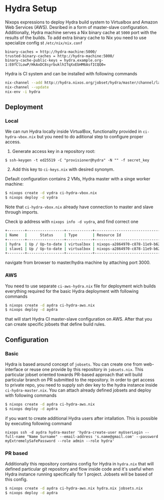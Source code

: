 # Hydra Setup

Nixops expressions to deploy Hydra build system to Virtualbox and Amazon Web Services (AWS). Desribed in a form of master-slave configuration. Additionally, Hydra machine serves a Nix binary cache at `5000` port with the results of
the builds. To add extra binary cache to Nix you need to use specialize config st `/etc/nix/nix.conf`

```
binary-caches = http://hydra-machine:5000/
trusted-binary-caches = http://hydra-machine:5000/
binary-cache-public-keys = hydra.example.org-1:E0fClLowP/HkAxDC8syrbuklhITqXxEbHM6AsfICQQ0=
```

Hydra is CI system and can be installed with following commands

```bash
nix-channel --add http://hydra.nixos.org/jobset/hydra/master/channel/latest
nix-channel --update
nix-env -i hydra
```

## Deployment

### Local

We can run Hydra locally inside VirtualBox, functionality provided in `ci-hydra-vbox.nix` but you need to do aditional step to configure proper access.

1. Generate access key in a repository root:

```
$ ssh-keygen -t ed25519 -C "provisioner@hydra" -N "" -f secret_key
```

2. Add this key to `ci-keys.nix` with desired synonym.

Default configuration contains 2 VMs, Hydra master with a singe worker machine:

```bash
$ nixops create -d vydra ci-hydra-vbox.nix
$ nixops deploy -d vydra
```

Note that `ci-hydra-vbox.nix` already have connection to master and slave through imports.

Check ip address with `nixops info -d vydra`, and find correct one
```bash
+--------+-----------------+------------+----------------------------------------------------+----------------+
| Name   |      Status     | Type       | Resource Id                                        | IP address     |
+--------+-----------------+------------+----------------------------------------------------+----------------+
| hydra  | Up / Up-to-date | virtualbox | nixops-a2864970-c878-11e9-b626-f8cab8605876-hydra  | 192.168.56.103 |
| slave1 | Up / Up-to-date | virtualbox | nixops-a2864970-c878-11e9-b626-f8cab8605876-slave1 | 192.168.56.102 |
+--------+-----------------+------------+----------------------------------------------------+----------------+
```

navigate from browser to master/hydra machine by attaching port 3000.

### AWS

You need to use separate `ci-aws-hydra.nix` file for deployment wich builds everything required for the basic Hydra deployment with following commands

```bash
$ nixops create -d aydra ci-hydra-aws.nix
$ nixops deploy -d aydra
```
that will start Hydra CI master-slave configuration on AWS. After that you can create specific jobsets that define build rules.

## Configuration

### Basic

Hydra is based around concept of `jobsets`. You can create one from web-interface or reuse one provide by this repository in `jobsets.nix`. This particular jobset oriented towards PR-based approach that will build particular branch on PR submitted to the repository. In order to get access to private repo, you need to supply ssh dev key to the hydra instance inside `ci-hydra-master.nix`. You can attach already defined jobsets and deploy with following commands

```bash
$ nixops create -d aydra ci-hydra-aws.nix
$ nixops deploy -d aydra
```

if you want to create additional Hydra users after intallation. This is possible by executing following command
```
nixops ssh -d aydra hydra-master 'hydra-create-user myUserLogin --full-name "Name Surname" --email-address 's.name@gmail.com' --password myExtremelySafePassword --role admin --role hydra'
```

### PR based

Additionally this repository contains config for Hydra in `hydra.nix` that will defined particular git repository and flow inside code and it's useful when Hydra instance running specifically for 1 project. Jobsets will be based of this config.

```bash
$ nixops create -d aydra ci-hydra-aws.nix hydra.nix jobsets.nix
$ nixops deploy -d aydra
```
